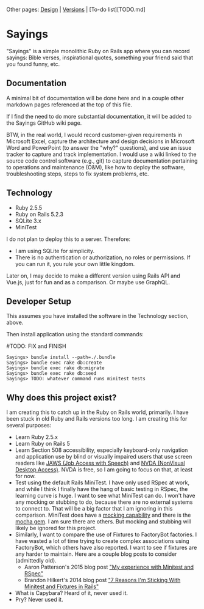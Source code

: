 Other pages:  [Design](DESIGN.md) | [Versions](VERSIONS.md) | [To-do list][TODO.md]

# Sayings

"Sayings" is a simple monolithic Ruby on Rails app where you can record sayings: Bible verses, inspirational quotes, 
something your friend said that you found funny, etc. 



## Documentation

A minimal bit of documentation will be done here and in a couple other markdown pages
referenced at the top of this file.  

If I find the need to do more substantial documentation, it will be added
to the Sayings GitHub wiki page.

BTW, in the real world, I would record customer-given requirements in Microsoft Excel,
capture the architecture and design decisions in Microsoft Word and PowerPoint (to answer the "why?" questions), 
and use an issue tracker to capture and track implementation. I would use a
wiki linked to the source code control software (e.g., git) to capture documentation 
pertaining to operations and maintenance (O&M),
like how to deploy the software, troubleshooting steps, steps to fix system problems, etc.

## Technology
* Ruby 2.5.5
* Ruby on Rails 5.2.3
* SQLite 3.x  
* MiniTest

I do not plan to deploy this to a server. Therefore:
* I am using SQLite for simplicity. 
* There is no authentication or authorization, no roles or permissions.  If you can run it, you rule your own little kingdom.

Later on, I may decide to make a different version using Rails API and Vue.js, just for fun
and as a comparison.  Or maybe use GraphQL. 


## Developer Setup

This assumes you have installed the software in the Technology section, above.

Then install application using the standard commands:

#TODO: FIX and FINISH
```
Sayings> bundle install --path=./.bundle
Sayings> bundle exec rake db:create
Sayings> bundle exec rake db:migrate
Sayings> bundle exec rake db:seed
Sayings> TODO: whatever command runs minitest tests

```


## Why does this project exist?
I am creating this to catch up in the Ruby on Rails world, primarily.  I have been stuck in old Ruby and Rails
versions too long.  I am creating this for several purposes:
* Learn Ruby 2.5.x
* Learn Ruby on Rails 5
* Learn Section 508 accessibility, especially keyboard-only navigation and application use by blind or
 visually impaired users that use screen readers like 
 [JAWS (Job Access with Speech)](https://www.freedomscientific.com/products/software/jaws/)
 and [NVDA (NonVisual Desktop Access)](https://www.nvaccess.org/).  NVDA is free, so I am going to focus on that, 
 at least for now.
* Test using the default Rails MiniTest.  I have only used RSpec at work, and while I think I finally have the hang
 of basic testing in RSpec, the learning curve is huge. I want to see what MiniTest can do. I won't have any mocking
 or stubbing to do, because there are no external systems to connect to.  That will be a big factor that I am ignoring
 in this comparison.  MiniTest does have a [mocking capability](https://github.com/seattlerb/minitest/blob/master/lib/minitest/mock.rb)
 and there is the [mocha gem](https://rubygems.org/gems/mocha).  I am sure there are others.  But mocking and stubbing
 will likely be ignored for this project.
* Similarly, I want to compare the use of Fixtures to FactoryBot factories.  I have wasted a lot of time trying
 to create complex associations using FactoryBot, which others have also reported.  I want to see if fixtures are
 any harder to maintain.  Here are a couple blog posts to consider (admittedly old).
  * Aaron Patterson's 2015 blog post ["My experience with Minitest and RSpec"](https://tenderlovemaking.com/2015/01/23/my-experience-with-minitest-and-rspec.html)
  * Brandon Hilkert's 2014 blog post ["7 Reasons I'm Sticking With Minitest and Fixtures in Rails"](https://brandonhilkert.com/blog/7-reasons-why-im-sticking-with-minitest-and-fixtures-in-rails/)
* What is Capybara? Heard of it, never used it.
* Pry?  Never used it.  


